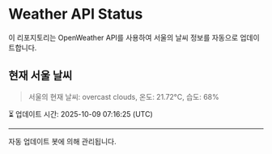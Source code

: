 
# Weather API Status

이 리포지토리는 OpenWeather API를 사용하여 서울의 날씨 정보를 자동으로 업데이트합니다.

## 현재 서울 날씨
> 서울의 현재 날씨: overcast clouds, 온도: 21.72°C, 습도: 68%

⏳ 업데이트 시간: 2025-10-09 07:16:25 (UTC)

---
자동 업데이트 봇에 의해 관리됩니다.
